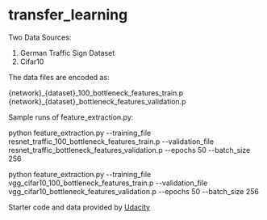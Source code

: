 # transfer_learning

Two Data Sources: <br>
1) German Traffic Sign Dataset <br>
2) Cifar10 

The data files are encoded as: 

{network}\_{dataset}\_100\_bottleneck\_features\_train.p <br>
{network}\_{dataset}\_bottleneck\_features\_validation.p <br>

Sample runs of feature\_extraction.py:

python feature\_extraction.py --training\_file resnet\_traffic\_100\_bottleneck\_features\_train.p --validation\_file resnet\_traffic\_bottleneck\_features\_validation.p  --epochs 50 --batch\_size 256

python feature\_extraction.py --training\_file vgg\_cifar10\_100\_bottleneck\_features\_train.p --validation\_file vgg\_cifar10\_bottleneck\_features\_validation.p  --epochs 50 --batch\_size 256

Starter code and data provided by [Udacity](https://github.com/udacity/CarND-Transfer-Learning-Lab) 
